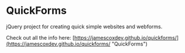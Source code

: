 # QuickForms

jQuery project for creating quick simple websites and webforms.

Check out all the info here: [https://jamescoxdev.github.io/quickforms/](https://jamescoxdev.github.io/quickforms/ "QuickForms")
